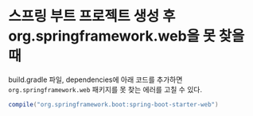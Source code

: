 # 스프링 부트 프로젝트 생성 후 org.springframework.web을 못 찾을 때

build.gradle 파일, dependencies에 아래 코드를 추가하면 `org.springframework.web` 패키지를 못 찾는 에러를 고칠 수 있다.

```groovy
compile("org.springframework.boot:spring-boot-starter-web")
```
